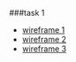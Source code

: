 ###task 1
- [wireframe 1](https://prnt.sc/220g10n)
- [wireframe 2](https://prnt.sc/220hd7y)
- [wireframe 3](https://prnt.sc/220hwp4)
